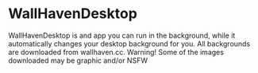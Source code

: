 # WallHavenDesktop
WallHavenDesktop is and app you can run in the background, while it automatically changes your desktop background for you. All backgrounds are downloaded from wallhaven.cc. Warning! Some of the images downloaded may be graphic and/or NSFW
